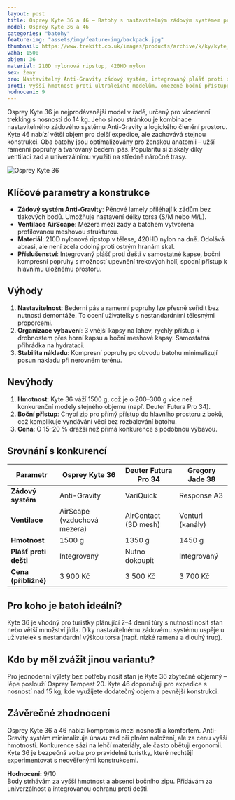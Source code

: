 ```yaml
---
layout: post
title: Osprey Kyte 36 a 46 – Batohy s nastavitelným zádovým systémem pro vícedenní túry
model: Osprey Kyte 36 a 46
categories: "batohy"
feature-img: "assets/img/feature-img/backpack.jpg"
thumbnail: https://www.trekitt.co.uk/images/products/archive/k/ky/kyte_36_s19_side_icelake_green_web.jpg?width=1920&format=webp
vaha: 1500
objem: 36
material: 210D nylonová ripstop, 420HD nylon
sex: ženy
pro: Nastavitelný Anti-Gravity zádový systém, integrovaný plášť proti dešti, ergonomické uložení vybavení.
proti: Vyšší hmotnost proti ultraleicht modelům, omezené boční přístupové kapsy.
hodnoceni: 9
---
```



Osprey Kyte 36 je nejprodávanější model v řadě, určený pro vícedenní trekking s nosností do 14 kg. Jeho silnou stránkou je kombinace nastavitelného zádového systému Anti-Gravity a logického členění prostoru. Kyte 46 nabízí větší objem pro delší expedice, ale zachovává stejnou konstrukci. Oba batohy jsou optimalizovány pro ženskou anatomii – užší ramenní popruhy a tvarovaný bederní pás. Popularitu si získaly díky ventilaci zad a univerzálnímu využití na středně náročné trasy.

![Osprey Kyte 36](https://res.cloudinary.com/dvwv5cne3/image/fetch/w_auto,h_450,c_fill,g_auto,f_auto,q_auto/https://www.trekitt.co.uk/images/products/archive/k/ky/kyte_36_s19_side_icelake_green_web.jpg?width=1920&format=webp)

## Klíčové parametry a konstrukce
- **Zádový systém Anti-Gravity**: Pěnové lamely přiléhají k zádům bez tlakových bodů. Umožňuje nastavení délky torsa (S/M nebo M/L).
- **Ventilace AirScape**: Mezera mezi zády a batohem vytvořená profilovanou meshovou strukturou.
- **Materiál**: 210D nylonová ripstop v tělese, 420HD nylon na dně. Odolává abrasi, ale není zcela odolný proti ostrým hranám skal.
- **Příslušenství**: Integrovaný plášť proti dešti v samostatné kapse, boční kompresní popruhy s možností upevnění trekových holí, spodní přístup k hlavnímu úložnému prostoru.

## Výhody
1. **Nastavitelnost**: Bederní pás a ramenní popruhy lze přesně seřídit bez nutnosti demontáže. To ocení uživatelky s nestandardními tělesnými proporcemi.
2. **Organizace vybavení**: 3 vnější kapsy na lahev, rychlý přístup k drobnostem přes horní kapsu a boční meshové kapsy. Samostatná přihrádka na hydrataci.
3. **Stabilita nákladu**: Kompresní popruhy po obvodu batohu minimalizují posun nákladu při nerovném terénu.

## Nevýhody
1. **Hmotnost**: Kyte 36 váží 1500 g, což je o 200–300 g více než konkurenční modely stejného objemu (např. Deuter Futura Pro 34).
2. **Boční přístup**: Chybí zip pro přímý přístup do hlavního prostoru z boků, což komplikuje vyndávání věcí bez rozbalování batohu.
3. **Cena**: O 15–20 % dražší než přímá konkurence s podobnou výbavou.

## Srovnání s konkurencí
| Parametr           | Osprey Kyte 36      | Deuter Futura Pro 34 | Gregory Jade 38      |
|--------------------|---------------------|-----------------------|-----------------------|
| **Zádový systém**  | Anti-Gravity        | VariQuick             | Response A3           |
| **Ventilace**       | AirScape (vzduchová mezera) | AirContact (3D mesh) | Venturi (kanály)      |
| **Hmotnost**        | 1500 g              | 1350 g                | 1450 g                |
| **Plášť proti dešti** | Integrovaný      | Nutno dokoupit        | Integrovaný           |
| **Cena (přibližně)**| 3 900 Kč           | 3 500 Kč              | 3 700 Kč              |

## Pro koho je batoh ideální?
Kyte 36 je vhodný pro turistky plánující 2–4 denní túry s nutností nosit stan nebo větší množství jídla. Díky nastavitelnému zádovému systému uspěje u uživatelek s nestandardní výškou torsa (např. nízké ramena a dlouhý trup).

## Kdo by měl zvážit jinou variantu?
Pro jednodenní výlety bez potřeby nosit stan je Kyte 36 zbytečně objemný – lépe poslouží Osprey Tempest 20. Kyte 46 doporučuji pro expedice s nosností nad 15 kg, kde využijete dodatečný objem a pevnější konstrukci.

## Závěrečné zhodnocení
Osprey Kyte 36 a 46 nabízí kompromis mezi nosností a komfortem. Anti-Gravity systém minimalizuje únavu zad při plném naložení, ale za cenu vyšší hmotnosti. Konkurence sází na lehčí materiály, ale často obětují ergonomii. Kyte 36 je bezpečná volba pro pravidelné turistky, které nechtějí experimentovat s neověřenými konstrukcemi.

**Hodnocení:** 9/10  
Body strhávám za vyšší hmotnost a absenci bočního zipu. Přidávám za univerzálnost a integrovanou ochranu proti dešti.